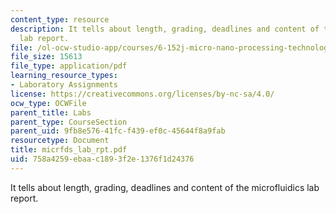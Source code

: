 ```yaml
---
content_type: resource
description: It tells about length, grading, deadlines and content of the microfluidics
  lab report.
file: /ol-ocw-studio-app/courses/6-152j-micro-nano-processing-technology-fall-2005/758a4259ebaac1893f2e1376f1d24376_micrfds_lab_rpt.pdf
file_size: 15613
file_type: application/pdf
learning_resource_types:
- Laboratory Assignments
license: https://creativecommons.org/licenses/by-nc-sa/4.0/
ocw_type: OCWFile
parent_title: Labs
parent_type: CourseSection
parent_uid: 9fb8e576-41fc-f439-ef0c-45644f8a9fab
resourcetype: Document
title: micrfds_lab_rpt.pdf
uid: 758a4259-ebaa-c189-3f2e-1376f1d24376
---
```

It tells about length, grading, deadlines and content of the microfluidics lab report.
